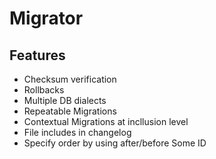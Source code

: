 # Migrator

## Features
* Checksum verification
* Rollbacks
* Multiple DB dialects
* Repeatable Migrations
* Contextual Migrations at incllusion level
* File includes in changelog
* Specify order by using after/before Some ID
